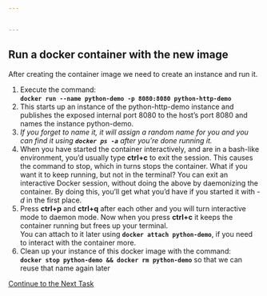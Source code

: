 ```yaml
---


---
```


<h2 id="run-a-docker-container-with-the-new-image">Run a docker container with the new image</h2>
<p>After creating the container image we need to create an instance and run it.</p>
<ol>
<li>Execute the command:<br>
<strong><code>docker run --name python-demo -p 8080:8080 python-http-demo</code></strong></li>
<li>This starts up an instance of the python-http-demo instance and publishes the exposed internal port 8080 to the host’s port 8080 and names the instance python-demo.</li>
<li><em>If you forget to name it, it will assign a random name for you and you can find it using <strong><code>docker ps -a</code></strong> after you’re done running it.</em></li>
<li>When you have started the container interactively, and are in a bash-like environment, you’d usually type <strong>ctrl+c</strong> to exit the session. This causes the command to stop, which in turns stops the container. What if you want it to keep running, but not in the terminal? You can exit an interactive Docker session, without doing the above by daemonizing the container. By doing this, you’ll get what you’d have if you started it with  <em>-d</em>  in the first place.</li>
<li>Press  <strong>ctrl+p</strong> and <strong>ctrl+q</strong> after each other and you will turn  interactive mode to daemon mode. Now when you press <strong>ctrl+c</strong> it keeps the container running but frees up your terminal.<br>
You can attach to it later using <strong><code>docker attach python-demo</code></strong>, if you need to interact with the container more.</li>
<li>Clean up your instance of this docker image with the command:<br>
<strong><code>docker stop python-demo &amp;&amp; docker rm python-demo</code></strong> so that we can reuse that name again later</li>
</ol>
<p><a href="https://github.com/Burwood/containers101/blob/master/containers_lab/task_7.md">Continue to the Next Task</a></p>

